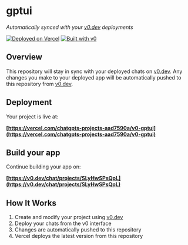 # gptui

*Automatically synced with your [v0.dev](https://v0.dev) deployments*

[![Deployed on Vercel](https://img.shields.io/badge/Deployed%20on-Vercel-black?style=for-the-badge&logo=vercel)](https://vercel.com/chatgpts-projects-aad7590a/v0-gptui)
[![Built with v0](https://img.shields.io/badge/Built%20with-v0.dev-black?style=for-the-badge)](https://v0.dev/chat/projects/SLyHwSPsQpL)

## Overview

This repository will stay in sync with your deployed chats on [v0.dev](https://v0.dev).
Any changes you make to your deployed app will be automatically pushed to this repository from [v0.dev](https://v0.dev).

## Deployment

Your project is live at:

**[https://vercel.com/chatgpts-projects-aad7590a/v0-gptui](https://vercel.com/chatgpts-projects-aad7590a/v0-gptui)**

## Build your app

Continue building your app on:

**[https://v0.dev/chat/projects/SLyHwSPsQpL](https://v0.dev/chat/projects/SLyHwSPsQpL)**

## How It Works

1. Create and modify your project using [v0.dev](https://v0.dev)
2. Deploy your chats from the v0 interface
3. Changes are automatically pushed to this repository
4. Vercel deploys the latest version from this repository